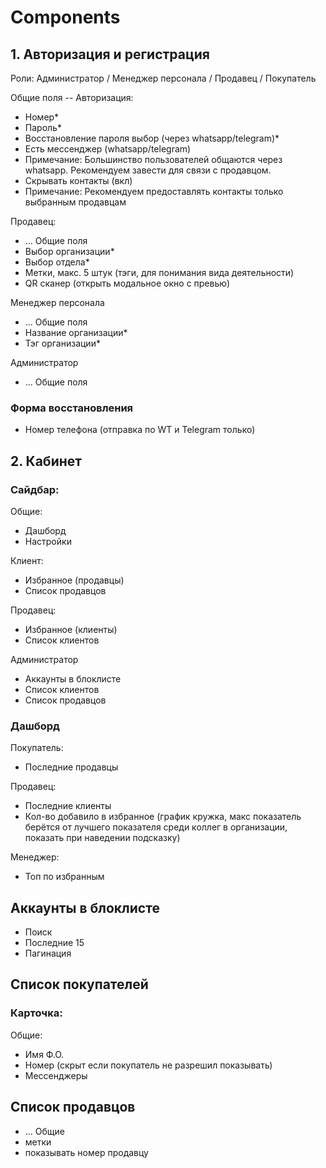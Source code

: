 # Components

## 1. Авторизация и регистрация
   Роли: Администратор / Менеджер персонала / Продавец / Покупатель

Общие поля -- Авторизация:
- Номер*
- Пароль*
- Восстановление пароля выбор (через whatsapp/telegram)*
- Есть мессенджер (whatsapp/telegram)
- Примечание: Большинство пользователей общаются через whatsapp. Рекомендуем завести для связи с 
  продавцом.
- Скрывать контакты (вкл)
- Примечание: Рекомендуем предоставлять контакты только выбранным продавцам

Продавец:
- ... Общие поля
- Выбор организации*
- Выбор отдела*
- Метки, макс. 5 штук (тэги, для понимания вида деятельности)
- QR сканер (открыть модальное окно с превью)

Менеджер персонала
- ... Общие поля
- Название организации*
- Тэг организации*

Администратор
- ... Общие поля

### Форма восстановления

- Номер телефона (отправка по WT и Telegram только)

## 2. Кабинет

### Сайдбар: 

Общие:
- Дашборд
- Настройки

Клиент:
- Избранное (продавцы)
- Список продавцов

Продавец:
- Избранное (клиенты)
- Список клиентов

Администратор
- Аккаунты в блоклисте
- Список клиентов
- Список продавцов

### Дашборд

Покупатель:
- Последние продавцы

Продавец:
- Последние клиенты
- Кол-во добавило в избранное (график кружка, макс показатель берётся от лучшего показателя среди 
  коллег в организации, показать при наведении подсказку)

Менеджер:
- Топ по избранным

## Аккаунты в блоклисте

- Поиск
- Последние 15
- Пагинация

## Список покупателей

### Карточка:

Общие:
- Имя Ф.О.
- Номер (скрыт если покупатель не разрешил показывать)
- Мессенджеры

## Список продавцов

- ... Общие
- метки
- показывать номер продавцу